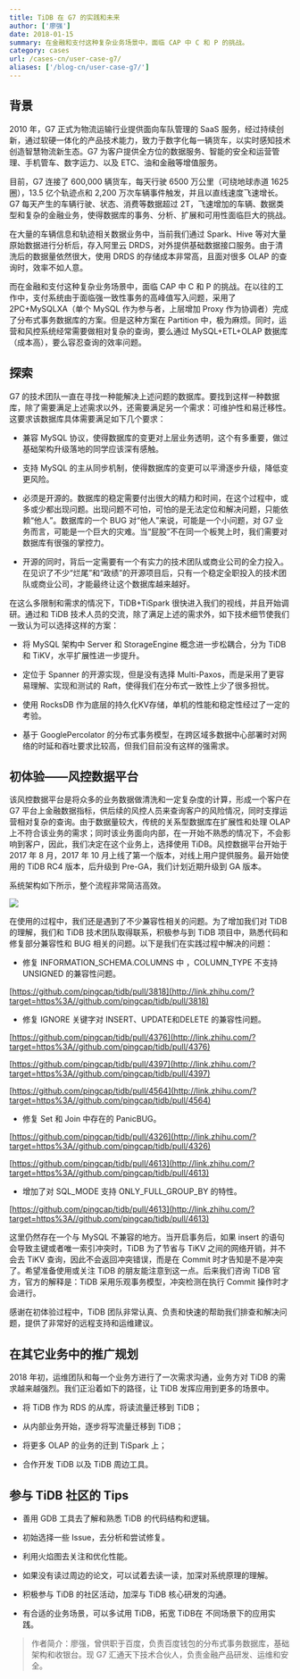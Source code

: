 ```yaml
---
title: TiDB 在 G7 的实践和未来
author: ['廖强']
date: 2018-01-15
summary: 在金融和支付这种复杂业务场景中，面临 CAP 中 C 和 P 的挑战。
category: cases
url: /cases-cn/user-case-g7/
aliases: ['/blog-cn/user-case-g7/']
---
```


## 背景

2010 年，G7 正式为物流运输行业提供面向车队管理的 SaaS 服务，经过持续创新，通过软硬一体化的产品技术能力，致力于数字化每一辆货车，以实时感知技术创造智慧物流新生态。G7 为客户提供全方位的数据服务、智能的安全和运营管理、手机管车、数字运力、以及 ETC、油和金融等增值服务。

目前，G7 连接了 600,000 辆货车，每天行驶 6500 万公里（可绕地球赤道 1625 圈），13.5 亿个轨迹点和 2,200 万次车辆事件触发，并且以直线速度飞速增长。G7 每天产生的车辆行驶、状态、消费等数据超过 2T，飞速增加的车辆、数据类型和复杂的金融业务，使得数据库的事务、分析、扩展和可用性面临巨大的挑战。

在大量的车辆信息和轨迹相关数据业务中，当前我们通过 Spark、Hive 等对大量原始数据进行分析后，存入阿里云 DRDS，对外提供基础数据接口服务。由于清洗后的数据量依然很大，使用 DRDS 的存储成本非常高，且面对很多 OLAP 的查询时，效率不如人意。

而在金融和支付这种复杂业务场景中，面临 CAP 中 C 和 P 的挑战。在以往的工作中，支付系统由于面临强一致性事务的高峰值写入问题，采用了 2PC+MySQLXA（单个 MySQL 作为参与者，上层增加 Proxy 作为协调者）完成了分布式事务数据库的方案。但是这种方案在 Partition 中，极为麻烦。同时，运营和风控系统经常需要做相对复杂的查询，要么通过 MySQL+ETL+OLAP 数据库（成本高），要么容忍查询的效率问题。


## 探索

G7 的技术团队一直在寻找一种能解决上述问题的数据库。要找到这样一种数据库，除了需要满足上述需求以外，还需要满足另一个需求：可维护性和易迁移性。这要求该数据库具体需要满足如下几个要求：

+ 兼容 MySQL 协议，使得数据库的变更对上层业务透明，这个有多重要，做过基础架构升级落地的同学应该深有感触。

+ 支持 MySQL 的主从同步机制，使得数据库的变更可以平滑逐步升级，降低变更风险。

+ 必须是开源的。数据库的稳定需要付出很大的精力和时间，在这个过程中，或多或少都出现问题。出现问题不可怕，可怕的是无法定位和解决问题，只能依赖“他人”。数据库的一个 BUG 对“他人”来说，可能是一个小问题，对 G7 业务而言，可能是一个巨大的灾难。当“屁股”不在同一个板凳上时，我们需要对数据库有很强的掌控力。

+ 开源的同时，背后一定需要有一个有实力的技术团队或商业公司的全力投入。在见识了不少“烂尾”和“政绩”的开源项目后，只有一个稳定全职投入的技术团队或商业公司，才能最终让这个数据库越来越好。

在这么多限制和需求的情况下，TiDB+TiSpark 很快进入我们的视线，并且开始调研。通过和 TiDB 技术人员的交流，除了满足上述的需求外，如下技术细节使我们一致认为可以选择这样的方案：

+ 将 MySQL 架构中 Server 和 StorageEngine 概念进一步松耦合，分为 TiDB 和 TiKV，水平扩展性进一步提升。

+ 定位于 Spanner 的开源实现，但是没有选择 Multi-Paxos，而是采用了更容易理解、实现和测试的 Raft，使得我们在分布式一致性上少了很多担忧。

+ 使用 RocksDB 作为底层的持久化KV存储，单机的性能和稳定性经过了一定的考验。

+ 基于 GooglePercolator 的分布式事务模型，在跨区域多数据中心部署时对网络的时延和吞吐要求比较高，但我们目前没有这样的强需求。

## 初体验——风控数据平台

该风控数据平台是将众多的业务数据做清洗和一定复杂度的计算，形成一个客户在 G7 平台上金融数据指标，供后续的风控人员来查询客户的风险情况，同时支撑运营相对复杂的查询。由于数据量较大，传统的关系型数据库在扩展性和处理 OLAP 上不符合该业务的需求；同时该业务面向内部，在一开始不熟悉的情况下，不会影响到客户，因此，我们决定在这个业务上，选择使用 TiDB。风控数据平台开始于 2017 年 8 月，2017 年 10 月上线了第一个版本，对线上用户提供服务。最开始使用的 TiDB RC4 版本，后升级到 Pre-GA，我们计划近期升级到 GA 版本。

系统架构如下所示，整个流程非常简洁高效。

![](http://upload-images.jianshu.io/upload_images/542677-0dcd862f658723cb.png?imageMogr2/auto-orient/strip%7CimageView2/2/w/1240)

在使用的过程中，我们还是遇到了不少兼容性相关的问题。为了增加我们对 TiDB 的理解，我们和 TiDB 技术团队取得联系，积极参与到 TiDB 项目中，熟悉代码和修复部分兼容性和 BUG 相关的问题。以下是我们在实践过程中解决的问题：

+ 修复 INFORMATION_SCHEMA.COLUMNS 中 ，COLUMN_TYPE 不支持 UNSIGNED 的兼容性问题。

[https://github.com/pingcap/tidb/pull/3818](http://link.zhihu.com/?target=https%3A//github.com/pingcap/tidb/pull/3818)

+ 修复 IGNORE 关键字对 INSERT、UPDATE和DELETE 的兼容性问题。

[https://github.com/pingcap/tidb/pull/4376](http://link.zhihu.com/?target=https%3A//github.com/pingcap/tidb/pull/4376)

[https://github.com/pingcap/tidb/pull/4397](http://link.zhihu.com/?target=https%3A//github.com/pingcap/tidb/pull/4397)

[https://github.com/pingcap/tidb/pull/4564](http://link.zhihu.com/?target=https%3A//github.com/pingcap/tidb/pull/4564)

+ 修复 Set 和 Join 中存在的 PanicBUG。

[https://github.com/pingcap/tidb/pull/4326](http://link.zhihu.com/?target=https%3A//github.com/pingcap/tidb/pull/4326)

[https://github.com/pingcap/tidb/pull/4613](http://link.zhihu.com/?target=https%3A//github.com/pingcap/tidb/pull/4613)

+ 增加了对 SQL_MODE 支持 ONLY_FULL_GROUP_BY 的特性。

[https://github.com/pingcap/tidb/pull/4613](http://link.zhihu.com/?target=https%3A//github.com/pingcap/tidb/pull/4613)

这里仍然存在一个与 MySQL 不兼容的地方。当开启事务后，如果 insert 的语句会导致主键或者唯一索引冲突时，TiDB 为了节省与 TiKV 之间的网络开销，并不会去 TiKV 查询，因此不会返回冲突错误，而是在 Commit 时才告知是不是冲突了。希望准备使用或关注 TiDB 的朋友能注意到这一点。后来我们咨询 TiDB 官方，官方的解释是：TiDB 采用乐观事务模型，冲突检测在执行 Commit 操作时才会进行。

感谢在初体验过程中，TiDB 团队非常认真、负责和快速的帮助我们排查和解决问题，提供了非常好的远程支持和运维建议。

## 在其它业务中的推广规划

2018 年初，运维团队和每一个业务方进行了一次需求沟通，业务方对 TiDB 的需求越来越强烈。我们正沿着如下的路径，让 TiDB 发挥应用到更多的场景中。

+ 将 TiDB 作为 RDS 的从库，将读流量迁移到 TiDB；

+ 从内部业务开始，逐步将写流量迁移到 TiDB；

+ 将更多 OLAP 的业务的迁到 TiSpark 上；

+ 合作开发 TiDB 以及 TiDB 周边工具。

## 参与 TiDB 社区的 Tips

+ 善用 GDB 工具去了解和熟悉 TiDB 的代码结构和逻辑。

+ 初始选择一些 Issue，去分析和尝试修复。

+ 利用火焰图去关注和优化性能。

+ 如果没有读过周边的论文，可以试着去读一读，加深对系统原理的理解。

+ 积极参与 TiDB 的社区活动，加深与 TiDB 核心研发的沟通。

+ 有合适的业务场景，可以多试用 TiDB，拓宽 TiDB在 不同场景下的应用实践。



> 作者简介：廖强，曾供职于百度，负责百度钱包的分布式事务数据库，基础架构和收银台。现 G7 汇通天下技术合伙人，负责金融产品研发、运维和安全。
